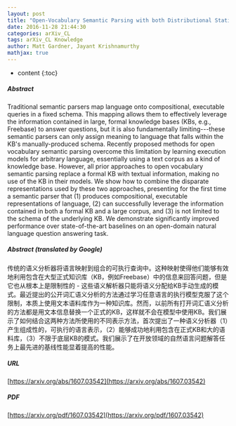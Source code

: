 ```yaml
---
layout: post
title: "Open-Vocabulary Semantic Parsing with both Distributional Statistics and Formal Knowledge"
date: 2016-11-28 21:44:30
categories: arXiv_CL
tags: arXiv_CL Knowledge
author: Matt Gardner, Jayant Krishnamurthy
mathjax: true
---
```


* content
{:toc}

##### Abstract
Traditional semantic parsers map language onto compositional, executable queries in a fixed schema. This mapping allows them to effectively leverage the information contained in large, formal knowledge bases (KBs, e.g., Freebase) to answer questions, but it is also fundamentally limiting---these semantic parsers can only assign meaning to language that falls within the KB's manually-produced schema. Recently proposed methods for open vocabulary semantic parsing overcome this limitation by learning execution models for arbitrary language, essentially using a text corpus as a kind of knowledge base. However, all prior approaches to open vocabulary semantic parsing replace a formal KB with textual information, making no use of the KB in their models. We show how to combine the disparate representations used by these two approaches, presenting for the first time a semantic parser that (1) produces compositional, executable representations of language, (2) can successfully leverage the information contained in both a formal KB and a large corpus, and (3) is not limited to the schema of the underlying KB. We demonstrate significantly improved performance over state-of-the-art baselines on an open-domain natural language question answering task.

##### Abstract (translated by Google)
传统的语义分析器将语言映射到组合的可执行查询中。这种映射使得他们能够有效地利用包含在大型正式知识库（KB，例如Freebase）中的信息来回答问题，但是它也从根本上是限制性的 - 这些语义解析器只能将语义分配给KB手动生成的模式。最近提出的公开词汇语义分析的方法通过学习任意语言的执行模型克服了这个限制，本质上使用文本语料库作为一种知识库。然而，以前所有打开词汇语义分析的方法都是用文本信息替换一个正式的KB，这样就不会在模型中使用KB。我们展示了如何结合这两种方法所使用的不同表示方法，首次提出了一种语义分析器（1）产生组成性的，可执行的语言表示，（2）能够成功地利用包含在正式KB和大的语料库，（3）不限于底层KB的模式。我们展示了在开放领域的自然语言问题解答任务上最先进的基线性能显着提高的性能。

##### URL
[https://arxiv.org/abs/1607.03542](https://arxiv.org/abs/1607.03542)

##### PDF
[https://arxiv.org/pdf/1607.03542](https://arxiv.org/pdf/1607.03542)

